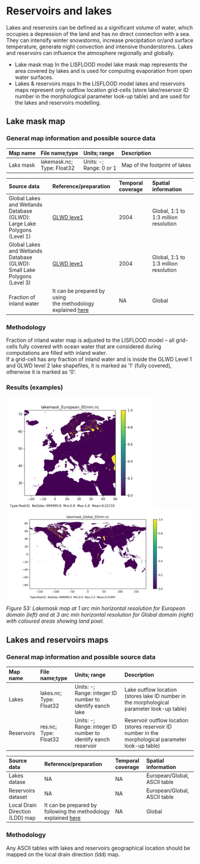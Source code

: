 # Reservoirs and lakes 

Lakes and reservoirs can be defined as a significant volume of water, which occupies a depression of the land and has no direct connection with a sea. They can intensify winter snowstorms, increase precipitation or/and surface temperature, generate night convection and intensive thunderstorms. Lakes and reservoirs can influence the atmosphere regionally and globally.<br>
 + Lake mask map
In the LISFLOOD model lake mask map represents the area covered by lakes and is used for computing evaporation from open water surfaces.
 + Lakes & reservoirs maps
In the LISFLOOD model lakes and reservoirs maps represent only outflow location grid-cells (store lake/reservoir ID number in the morphological parameter look-up table) and are used for the lakes and reservoirs modelling.


## Lake mask map

### General map information and possible source data

| Map name | File name;type | Units; range | Description |
| :---| :--- | :--- | :--- |
| Laks mask| lakemask.nc; <br>Type: Float32 |  Units: -; <br>Range: 0 or 1 | Map of the footprint of lakes|


| Source data| Reference/preparation | Temporal coverage | Spatial information |
| :---| :--- | :--- | :--- |
|Global Lakes and Wetlands Database (GLWD): <br>Large Lake Polygons (Level 1) |[GLWD leve1](https://www.worldwildlife.org/publications/global-lakes-and-wetlands-database-large-lake-polygons-level-1)|2004|Global, 1:1 to 1:3 million resolution|
|Global Lakes and Wetlands Database (GLWD): <br>Small Lake Polygons (Level 3) |[GLWD leve1](https://www.worldwildlife.org/publications/global-lakes-and-wetlands-database-large-lake-polygons-level-2)|2004|Global, 1:1 to 1:3 million resolution|
|Fraction of inland water| It can be prepared by using<br> the methodology explained [here](../4_Static-Maps_land-cover)|NA|Global|

### Methodology

Fraction of inland water map is adjusted to the LISFLOOD model – all grid-cells fully covered with ocean water that are considered during computations are filled with inland water. <br>
If a grid-cell has any fraction of inland water and is inside the GLWD Level 1 and GLWD level 2 lake shapefiles, it is marked as ‘1’ (fully covered), otherwise it is marked as ‘0’.<br>


### Results (examples)


<p float="left">
  <img src="../media/Static-Maps/lakemask_European_01min.png" width="394" />
  <img src="../media/Static-Maps/lakemask_Global_03min.png" width="611" /> 
</p>

*Figure 53: Lakemask map at 1 arc min horizontal resolution for European domain (left) and at 3 arc min horizontal resolution for Global domain (right) with coloured areas showing land pixel.*



## Lakes and reservoirs maps


### General map information and possible source data


| Map name | File name;type | Units; range | Description |
| :---| :--- | :--- | :--- |
|Lakes|lakes.nc; <br>Type: Float32|Units: -; <br>Range: integer  ID number to identify eanch lake |Lake outflow location <br> (stores lake ID number in the morphological parameter look-up table)|
|Reservoirs|res.nc; <br>Type: Float32|Units: -; <br>Range: integer  ID number to identify eanch reservoir |Reservoir outflow location<br> (stores reservoir ID number in the morphological parameter look-up table)|

| Source data| Reference/preparation | Temporal coverage | Spatial information |
| :---| :--- | :--- | :--- |
|Lakes datase|NA|NA|European/Global, ASCII table|
|Reservoirs dataset|NA|NA|European/Global, ASCII table|
|Local Drain Direction (LDD) map| It can be prepared by following the methodology explained [here](../4_Static-Maps-topography)|NA|Global|

### Methodology

Any ASCII tables with lakes and reservoirs geographical location should be mapped on the local drain direction (ldd) map.




